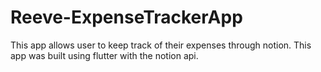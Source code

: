 # Reeve-ExpenseTrackerApp
This app allows user to keep track of their expenses through notion. This app was built using flutter with the notion api.
